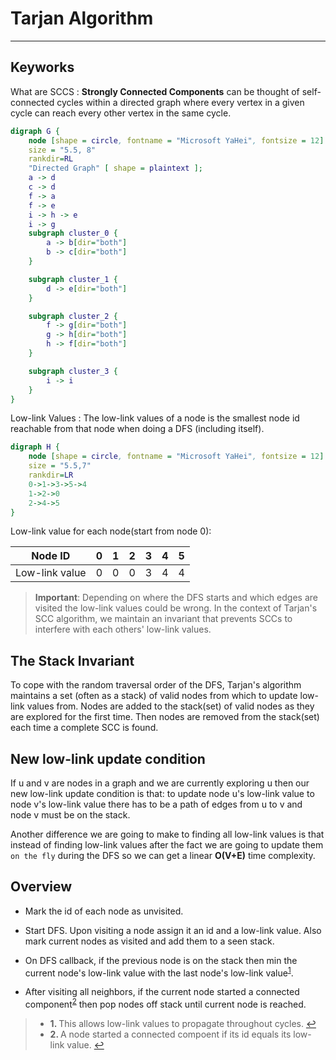 # Tarjan Algorithm

***

## Keyworks

What are SCCS
: **Strongly Connected Components** can be thought of self-connected cycles within a directed graph where every vertex in a given cycle can reach every other vertex in the same cycle.

```dot {engine="fdp"}
digraph G {
    node [shape = circle, fontname = "Microsoft YaHei", fontsize = 12]
    size = "5.5, 8"
    rankdir=RL
    "Directed Graph" [ shape = plaintext ];
    a -> d
    c -> d
    f -> a
    f -> e
    i -> h -> e
    i -> g
    subgraph cluster_0 {
        a -> b[dir="both"]
        b -> c[dir="both"]
    }

    subgraph cluster_1 {
        d -> e[dir="both"]
    }

    subgraph cluster_2 {
        f -> g[dir="both"]
        g -> h[dir="both"]
        h -> f[dir="both"]
    }

    subgraph cluster_3 {
        i -> i
    }
}
```

Low-link Values
: The low-link values of a node is the smallest node id reachable from that node when doing a DFS (including itself).

```dot {engine="fdp"}
digraph H {
    node [shape = circle, fontname = "Microsoft YaHei", fontsize = 12]
    size = "5.5,7"
    rankdir=LR
    0->1->3->5->4
    1->2->0
    2->4->5
}
```

Low-link value for each node(start from node 0):

| Node ID         | 0  | 1  | 2  | 3  | 4  | 5  |
| -------------   | -- | -- | -- | -- | -- | -- |
| Low-link value  | 0  | 0  | 0  | 3  | 4  | 4  |

>**Important**: Depending on where the DFS starts and which edges are visited the low-link values could be wrong. In the context of Tarjan's SCC algorithm, we maintain an invariant that prevents SCCs to interfere with each others' low-link values.

## The Stack Invariant

To cope with the random traversal order of the DFS, Tarjan's algorithm maintains a set (often as a stack) of valid nodes from which to update low-link values from. Nodes are added to the stack(set) of valid nodes as they are explored for the first time. Then nodes are removed from the stack(set) each time a complete SCC is found.  

## New low-link update condition

If u and v are nodes in a graph and we are currently exploring u then our new low-link update condition is that: to update node u's low-link value to node v's low-link value there has to be a path of edges from u to v and node v must be on the stack.

Another difference we are going to make to finding all low-link values is that instead of finding low-link values after the fact we are going to update them `on the fly` during the DFS so we can get a linear **O(V+E)** time complexity.

## Overview

- Mark the id of each node as unvisited.

- Start DFS. Upon visiting a node assign it an id and a low-link value. Also mark current nodes as visited and add them to a seen stack.

- On DFS callback, if the previous node is on the stack then min the current node's low-link value with the last node's low-link value<sup id="a1">[1](#f1)</sup>.

- After visiting all neighbors, if the current node started a connected component<sup id="a2">[2](#f2)</sup> then pop nodes off stack until current node is reached.

>- <b id="f1">1. </b> This allows low-link values to propagate throughout cycles. [↩](#a1)
>- <b id="f2">2. </b> A node started a connected compoent if its id equals its low-link value. [↩](#a2)


